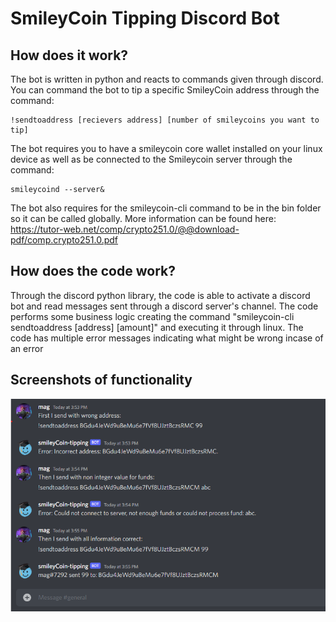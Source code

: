 # SmileyCoin Tipping Discord Bot

## How does it work?

The bot is written in python and reacts to commands given through discord. You can command the bot to tip a specific SmileyCoin address through the command:
```
!sendtoaddress [recievers address] [number of smileycoins you want to tip]
```
The bot requires you to have a smileycoin core wallet installed on your linux device as well as be connected to the Smileycoin server through the command:

```
smileycoind --server&
```

The bot also requires for the smileycoin-cli command to be in the bin folder so it can be called globally. More information can be found here: https://tutor-web.net/comp/crypto251.0/@@download-pdf/comp.crypto251.0.pdf

## How does the code work?

Through the discord python library, the code is able to activate a discord bot and read messages sent through a discord server's channel. The code performs some business logic creating the command "smileycoin-cli sendtoaddress [address] [amount]" and executing it through linux. The code has multiple error messages indicating what might be wrong incase of an error

## Screenshots of functionality

![Screenshot](./image.png)